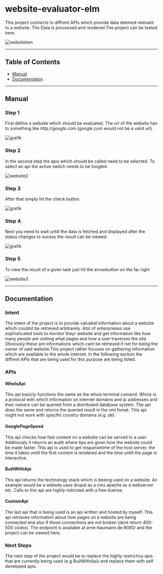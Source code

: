 # website-evaluator-elm
This project connects to diffrent APIs which provide data deemed relevant to a website. The Data is processed and rendered.The project can be tested here. 

![websitelem](https://user-images.githubusercontent.com/33658992/93005996-4530b000-f557-11ea-9077-107a188d4d55.PNG)

---

## Table of Contents

- [Manual](#manual)
- [Documentation](#documentation)

---

## Manual

### Step 1

First define a website which should be evaluated. The url of the website has to something like _http://google.com_ (_google.com_ would not be a valid url).

![grafik](https://user-images.githubusercontent.com/33658992/93006131-c3da1d00-f558-11ea-9add-846b907dd361.png)

### Step 2

In the second step the apis which should be called need to be selected. To select an api the active switch needs to be toogled.

![website2](https://user-images.githubusercontent.com/33658992/93006163-3a771a80-f559-11ea-92aa-cd9e589aec8a.PNG)

### Step 3
After that simply hit the check button. 

![grafik](https://user-images.githubusercontent.com/33658992/93006198-9e99de80-f559-11ea-98a7-bd256d065ef9.png)

### Step 4
Next you need to wait untill the data is fetched and displayed after the status changes to sucess the result can be viewed.

![grafik](https://user-images.githubusercontent.com/33658992/93006267-5e872b80-f55a-11ea-9602-656a6f41146b.png)

### Step 5
To view the result of a given task just hit the arrowbutton on the far right 

![website3](https://user-images.githubusercontent.com/33658992/93006370-96db3980-f55b-11ea-9341-e13b8de8a139.PNG)

---
## Documentation
### Intent
The intent of the project is to provide valuabel information about a website which couldnt be retrieved arbitrarely. Alot of enterprieses use sophisticated tools to monitor theyr website and get information like how many people are visiting what pages and how a user traverses the site. Obviously these are informations which cant be retrieved if not for being the owner of said website.This project rather focuses on gathering information which are available to the whole internet. In the following section the diffrent APIs that are being used for this purpose are being listed.

### APIs
#### WhoIsApi
This api basicly functions the same as the whois terminal comand. Whois is a protocol with which information on internet domains and ip addresses and their owners can be queried from a distributed database system. The api does the same and returns the queried result in the xml fomat.
This api might not work with specific country domains (e.g .de).
#### GooglePageSpeed
This api checks how fast content on a website can be served to a user. Additionaly it returns an audit where tips are given how the website could be made faster. This api is used to get responsetime of the host server, the time it takes untill the first content is rendered and the time untill the page is interactive.
#### BuiltWithApi
This api returns the technology stack which is beeing used on a website. An example would be a website uses drupal as a cms apache as a webserver etc. Calls to this api are highly ristricted with a free license. 
#### CustomApi
The last api that is being used is an api written and hosted by myself. This api retrieves information about how pages on a website are being connected and also if these connections are not broken (dont return 400-500 codes).
The endpoint is available at arne-baumann.de:9080/ and the project can be viewed here.

### Next Steps
The next step of the project would be to replace the highly restrictivy apis that are currently being used (e.g BuiltWithApi) and replace them with self developed apis.
